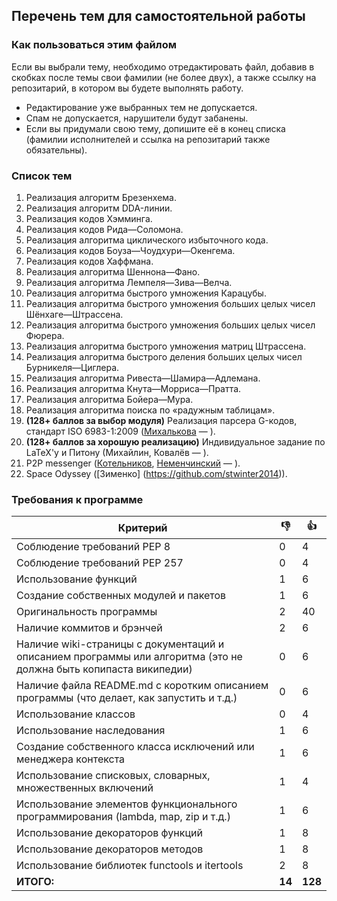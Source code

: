 ## Перечень тем для самостоятельной работы

### Как пользоваться этим файлом

Если вы выбрали тему, необходимо отредактировать файл, добавив в скобках после темы свои фамилии (не более двух), а также ссылку на репозитарий, в котором вы будете выполнять работу.
* Редактирование уже выбранных тем не допускается.
* Спам не допускается, нарушители будут забанены.
* Если вы придумали свою тему, допишите её в конец списка (фамилии исполнителей и ссылка на репозитарий также обязательны).
 
### Список тем

1. Реализация алгоритм Брезенхема.
2. Реализация алгоритм DDA-линии.
3. Реализация кодов Хэмминга.
4. Реализация кодов Рида—Соломона.
5. Реализация алгоритма циклического избыточного кода.
6. Реализация кодов Боуза—Чоудхури—Окенгема.
7. Реализация кодов Хаффмана.
8. Реализация алгоритма Шеннона—Фано.
9. Реализация алгоритма Лемпеля—Зива—Велча.
10. Реализация алгоритма быстрого умножения Карацубы.
11. Реализация алгоритма быстрого умножения больших целых чисел Шёнхаге—Штрассена.
12. Реализация алгоритма быстрого умножения больших целых чисел Фюрера.
13. Реализация алгоритма быстрого умножения матриц Штрассена.
14. Реализация алгоритма быстрого деления больших целых чисел Бурникеля—Циглера.
15. Реализация алгоритма Ривеста—Шамира—Адлемана.
16. Реализация алгоритма Кнута—Морриса—Пратта.
17. Реализация алгоритма Бойера—Мура.
18. Реализация алгоритма поиска по «радужным таблицам».
19. **(128+ баллов за выбор модуля)** Реализация парсера G-кодов, стандарт ISO 6983-1:2009 ([Михалькова](https://github.com/lectorvin)&nbsp;— ).
20. **(128+ баллов за хорошую реализацию)** Индивидуальное задание по LaTeX'у и Питону (Михайлин, Ковалёв&nbsp;— ).
21. P2P messenger ([Котельников](https://github.com/kotelnikov-itmo), [Неменчинский](https://github.com/ivanguy)&nbsp;— ).
22. Space Odyssey ([Зименко] (https://github.com/stwinter2014)).
### Требования к программе

Критерий      | :-1: | :+1: 
------------- | -----|-------
Соблюдение требований PEP 8 | 0 | 4
Соблюдение требований PEP 257 | 0 | 4
Использование функций | 1 | 6
Создание собственных модулей и пакетов | 1 | 6
Оригинальность программы | 2 | 40
Наличие коммитов и брэнчей | 2 | 6
Наличие wiki-страницы с документаций и описанием программы или алгоритма (это не должна быть копипаста википедии) | 0 | 6
Наличие файла README.md с коротким описанием программы (что делает, как запустить и т.д.) | 0 | 6
Использование классов | 0 | 4
Использование наследования | 1 | 6
Создание собственного класса исключений или менеджера контекста | 1 | 6
Использование списковых, словарных, множественных включений | 1 | 4
Использование элементов функционального программирования (lambda, map, zip и т.д.) | 1 | 6
Использование декораторов функций | 1 | 8
Использование декораторов методов | 1 | 8
Использование библиотек functools и itertools | 2 | 8
**ИТОГО:** | **14** | **128**
